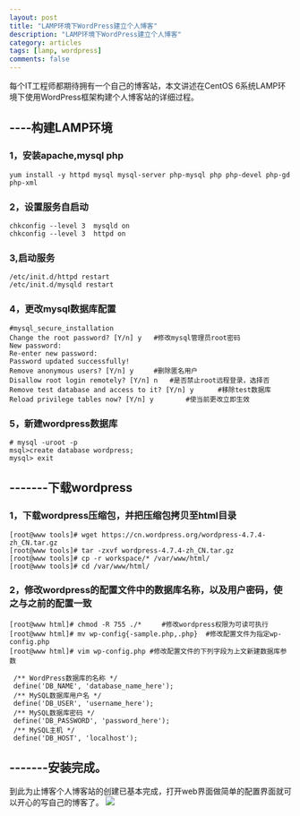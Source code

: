```yaml
---
layout: post
title: "LAMP环境下WordPress建立个人博客"
description: "LAMP环境下WordPress建立个人博客"
category: articles
tags: [lamp, wordpress]
comments: false
---
```




每个IT工程师都期待拥有一个自己的博客站，本文讲述在CentOS 6系统LAMP环境下使用WordPress框架构建个人博客站的详细过程。


## ----构建LAMP环境 ##


### 1，安装apache,mysql php ###

	yum install -y httpd mysql mysql-server php-mysql php php-devel php-gd php-xml

### 2，设置服务自启动

	chkconfig --level 3  mysqld on
	chkconfig --level 3  httpd on

### 3,启动服务

	/etc/init.d/httpd restart
	/etc/init.d/mysqld restart

### 4，更改mysql数据库配置

	#mysql_secure_installation
	Change the root password? [Y/n] y	#修改mysql管理员root密码
	New password:
	Re-enter new password:
	Password updated successfully!
	Remove anonymous users? [Y/n] y		#删除匿名用户
	Disallow root login remotely? [Y/n] n	#是否禁止root远程登录，选择否
	Remove test database and access to it? [Y/n] y		#移除test数据库
	Reload privilege tables now? [Y/n] y		#使当前更改立即生效

### 5，新建wordpress数据库

	# mysql -uroot -p
	msql>create database wordpress;
	mysql> exit

## -------下载wordpress
### 1，下载wordpress压缩包，并把压缩包拷贝至html目录
	[root@www tools]# wget https://cn.wordpress.org/wordpress-4.7.4-zh_CN.tar.gz
	[root@www tools]# tar -zxvf wordpress-4.7.4-zh_CN.tar.gz
	[root@www tools]# cp -r workspace/* /var/www/html/ 
	[root@www tools]# cd /var/www/html/
### 2，修改wordpress的配置文件中的数据库名称，以及用户密码，使之与之前的配置一致	
	[root@www html]# chmod -R 755 ./*     #修改wordpress权限为可读可执行
	[root@www html]# mv wp-config{-sample.php,.php}  #修改配置文件为指定wp-config.php
	[root@www html]# vim wp-config.php #修改配置文件的下列字段为上文新建数据库参数

	 /** WordPress数据库的名称 */
	 define('DB_NAME', 'database_name_here');
	 /** MySQL数据库用户名 */
	 define('DB_USER', 'username_here');
	 /** MySQL数据库密码 */
	 define('DB_PASSWORD', 'password_here');
	 /** MySQL主机 */
	 define('DB_HOST', 'localhost');
 

## -------安装完成。

到此为止博客个人博客站的创建已基本完成，打开web界面做简单的配置界面就可以开心的写自己的博客了。
![](http://ot9scj6tc.bkt.clouddn.com/1.png?imageMogr2/thumbnail/!50p/blur/1x0/quality/75|imageslim)